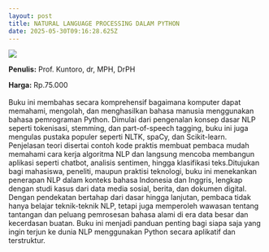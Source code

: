 ```yaml
---
layout: post
title: NATURAL LANGUAGE PROCESSING DALAM PYTHON
date: 2025-05-30T09:16:28.625Z
---
```

![](/images/uploads/isbn-natural-language-processing-dalam-python.jpg)

**P﻿enulis:** Prof. Kuntoro, dr, MPH, DrPH

**Harga:** Rp.75.000\
\
Buku ini membahas secara komprehensif bagaimana komputer dapat memahami, mengolah, dan menghasilkan bahasa manusia menggunakan bahasa pemrograman Python. Dimulai dari pengenalan konsep dasar NLP seperti tokenisasi, stemming, dan part-of-speech tagging, buku ini juga mengulas pustaka populer seperti NLTK, spaCy, dan Scikit-learn. Penjelasan teori disertai contoh kode praktis membuat pembaca mudah memahami cara kerja algoritma NLP dan langsung mencoba membangun aplikasi seperti chatbot, analisis sentimen, hingga klasifikasi teks.Ditujukan bagi mahasiswa, peneliti, maupun praktisi teknologi, buku ini menekankan penerapan NLP dalam konteks bahasa Indonesia dan Inggris, lengkap dengan studi kasus dari data media sosial, berita, dan dokumen digital. Dengan pendekatan bertahap dari dasar hingga lanjutan, pembaca tidak hanya belajar teknik-teknik NLP, tetapi juga memperoleh wawasan tentang tantangan dan peluang pemrosesan bahasa alami di era data besar dan kecerdasan buatan. Buku ini menjadi panduan penting bagi siapa saja yang ingin terjun ke dunia NLP menggunakan Python secara aplikatif dan terstruktur.